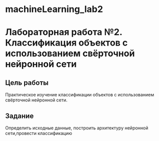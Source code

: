 # machineLearning_lab2

Лабораторная работа №2. Классификация объектов с использованием свёрточной нейронной сети
=======
Цель работы
-------
Практическое изучение классификации объектов с использованием
свёрточной нейронной сети.

Задание
-------
Определить исходные данные, построить архитектуру нейронной сети,провести классификацию
